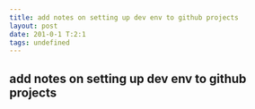 ```yaml
---
title: add notes on setting up dev env to github projects
layout: post
date: 201-0-1 T:2:1
tags: undefined
---
```

## add notes on setting up dev env to github projects

